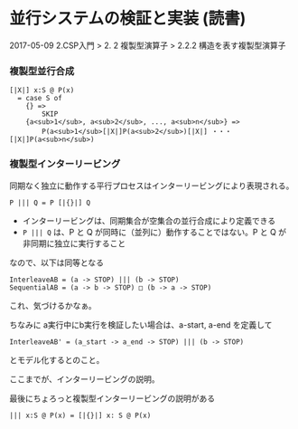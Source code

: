 # 並行システムの検証と実装 (読書)

2017-05-09
2.CSP入門 > 2. 2 複製型演算子 > 2.2.2 構造を表す複製型演算子

### 複製型並行合成

```csp
[|X|] x:S @ P(x)
  = case S of
    {} =>
        SKIP
    {a<sub>1</sub>, a<sub>2</sub>, ..., a<sub>n</sub>} =>
        P(a<sub>1</sub>[|X|]P(a<sub>2</sub>)[|X|] ・・・ [|X|]P(a<sub>n</sub>)
```

### 複製型インターリービング

同期なく独立に動作する平行プロセスはインターリービングにより表現される。

```csp
P ||| Q = P [|{}|] Q
```

* インターリービングは、同期集合が空集合の並行合成により定義できる
* `P ||| Q` は、P と Q が同時に（並列に）動作することではない。P と Q が非同期に独立に実行すること

なので、以下は同等となる

```csp
InterleaveAB = (a -> STOP) ||| (b -> STOP)
SequentialAB = (a -> b -> STOP) □ (b -> a -> STOP)
```

これ、気づけるかなぁ。

ちなみに a実行中にb実行を検証したい場合は、a-start, a-end を定義して

```csp
InterleaveAB' = (a_start -> a_end -> STOP) ||| (b -> STOP)
```

とモデル化するとのこと。

ここまでが、インターリービングの説明。

最後にちょろっと複製型インターリービングの説明がある

```csp
||| x:S @ P(x) = [|{}|] x: S @ P(x)
```

